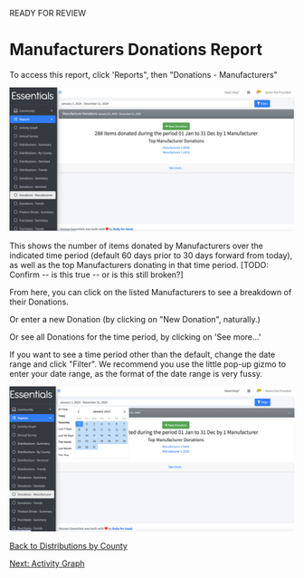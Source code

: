 READY FOR REVIEW

# Manufacturers Donations Report

To access this report,  click 'Reports", then "Donations - Manufacturers"

![manufacturer_donations_report_default](images/reports/reports_manufacturer_donations_1.png)


This shows the number of items donated by Manufacturers over the indicated time period (default 60 days prior to 30 days forward from today), as well as the top Manufacturers donating in that time period.
[TODO:  Confirm -- is this true -- or is this still broken?]

From here, you can click on the listed Manufacturers to see a breakdown of their Donations.

Or enter a new Donation (by clicking on "New Donation", naturally.)

Or see all Donations for the time period, by clicking on 'See more...'

If you want to see a time period other than the default,  change the date range and click "Filter".  We recommend you use the little pop-up gizmo to enter your date range, as the format of the date range is very fussy.

![Manufacturer_Donations_date_range_gizmo](images/reports/reports_manufacturer_donations_2.png)


[Back to Distributions by County](reports_distributions_by_county.md)

[Next: Activity Graph](reports_activity_graph.md)